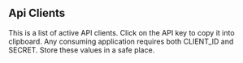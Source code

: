 ## Api Clients
This is a list of active API clients. Click on the API key to copy it into clipboard. Any consuming application requires both CLIENT_ID and SECRET. Store these values in a safe place.
